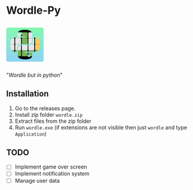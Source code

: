 # Wordle-Py

<img src = "imgs/banner.png" style = "display:inline-block; margin : 10px auto; width : 100px;"/>

"_Wordle but in python_"

## Installation

1. Go to the releases page.
2. Install zip folder `wordle.zip`
3. Extract files from the zip folder
4. Run `wordle.exe` (if extensions are not visible then just `wordle` and type `Application`)

## TODO

- [ ] Implement game over screen
- [ ] Implement notification system
- [ ] Manage user data
